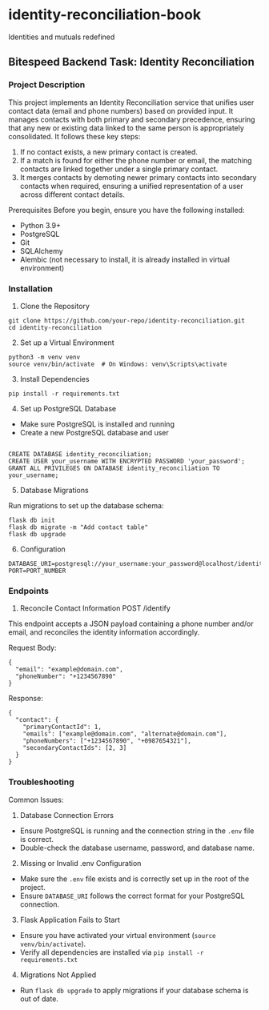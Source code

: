 # identity-reconciliation-book
Identities and mutuals redefined

## Bitespeed Backend Task: Identity Reconciliation

### Project Description

This project implements an Identity Reconciliation service that unifies user contact data (email and phone numbers) based on provided input. It manages contacts with both primary and secondary precedence, ensuring that any new or existing data linked to the same person is appropriately consolidated. It follows these key steps:

1. If no contact exists, a new primary contact is created.
2. If a match is found for either the phone number or email, the matching contacts are linked together under a single primary contact.
3. It merges contacts by demoting newer primary contacts into secondary contacts when required, ensuring a unified representation of a user across different contact details.

Prerequisites
Before you begin, ensure you have the following installed:

- Python 3.9+
- PostgreSQL
- Git
- SQLAlchemy
- Alembic (not necessary to install, it is already installed in virtual environment)

### Installation

1. Clone the Repository

```
git clone https://github.com/your-repo/identity-reconciliation.git
cd identity-reconciliation
```

2. Set up a Virtual Environment

```
python3 -m venv venv
source venv/bin/activate  # On Windows: venv\Scripts\activate
```

3. Install Dependencies

```
pip install -r requirements.txt
```

4. Set up PostgreSQL Database

- Make sure PostgreSQL is installed and running
- Create a new PostgreSQL database and user

```

CREATE DATABASE identity_reconciliation;
CREATE USER your_username WITH ENCRYPTED PASSWORD 'your_password';
GRANT ALL PRIVILEGES ON DATABASE identity_reconciliation TO your_username;

```

5. Database Migrations

Run migrations to set up the database schema:

```
flask db init
flask db migrate -m "Add contact table"
flask db upgrade
```

6. Configuration

```
DATABASE_URI=postgresql://your_username:your_password@localhost/identity_reconciliation
PORT=PORT_NUMBER
```

### Endpoints

1. Reconcile Contact Information
POST /identify

This endpoint accepts a JSON payload containing a phone number and/or email, and reconciles the identity information accordingly.

Request Body:

```
{
  "email": "example@domain.com",
  "phoneNumber": "+1234567890"
}
```

Response:
```
{
  "contact": {
    "primaryContactId": 1,
    "emails": ["example@domain.com", "alternate@domain.com"],
    "phoneNumbers": ["+1234567890", "+0987654321"],
    "secondaryContactIds": [2, 3]
  }
}
```


### Troubleshooting

Common Issues:

1. Database Connection Errors

- Ensure PostgreSQL is running and the connection string in the ```.env``` file is correct.
- Double-check the database username, password, and database name.

2. Missing or Invalid .env Configuration

- Make sure the ```.env``` file exists and is correctly set up in the root of the project.
- Ensure ```DATABASE_URI``` follows the correct format for your PostgreSQL connection.

3. Flask Application Fails to Start

- Ensure you have activated your virtual environment (```source venv/bin/activate```).
- Verify all dependencies are installed via ```pip install -r requirements.txt```

4. Migrations Not Applied

- Run ```flask db upgrade``` to apply migrations if your database schema is out of date.